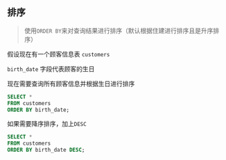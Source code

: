 ## 排序

> 使用`ORDER BY`来对查询结果进行排序（默认根据住建进行排序且是升序排序）



假设现在有一个顾客信息表 `customers`

`birth_date` 字段代表顾客的生日

现在需要查询所有顾客信息并根据生日进行排序

```sql
SELECT *
FROM customers
ORDER BY birth_date;
```

如果需要降序排序，加上`DESC`

```sql
SELECT *
FROM customers
ORDER BY birth_date DESC;
```

